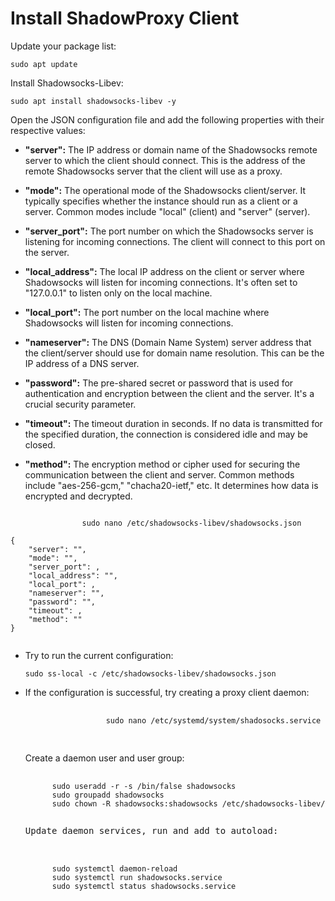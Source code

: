  <h1>Install ShadowProxy Client</h1>
  <p>Update your package list:</p>
  <pre><code>sudo apt update</code></pre>
  <p>Install Shadowsocks-Libev:</p>
  <pre><code>sudo apt install shadowsocks-libev -y</code></pre>
    <p>Open the JSON configuration file and add the following properties with their respective values:</p>
            <ul>
                <li>
                    <p><strong>"server":</strong> The IP address or domain name of the Shadowsocks remote server to which the client should connect. This is the address of the remote Shadowsocks server that the client will use as a proxy.</p>
                </li>
                <li>
                    <p><strong>"mode":</strong> The operational mode of the Shadowsocks client/server. It typically specifies whether the instance should run as a client or a server. Common modes include "local" (client) and "server" (server).</p>
                </li>
                <li>
                    <p><strong>"server_port":</strong> The port number on which the Shadowsocks server is listening for incoming connections. The client will connect to this port on the server.</p>
                </li>
                <li>
                    <p><strong>"local_address":</strong> The local IP address on the client or server where Shadowsocks will listen for incoming connections. It's often set to "127.0.0.1" to listen only on the local machine.</p>
                </li>
                <li>
                    <p><strong>"local_port":</strong> The port number on the local machine where Shadowsocks will listen for incoming connections.</p>
                </li>
                <li>
                    <p><strong>"nameserver":</strong> The DNS (Domain Name System) server address that the client/server should use for domain name resolution. This can be the IP address of a DNS server.</p>
                </li>
                <li>
                    <p><strong>"password":</strong> The pre-shared secret or password that is used for authentication and encryption between the client and the server. It's a crucial security parameter.</p>
                </li>
                <li>
                    <p><strong>"timeout":</strong> The timeout duration in seconds. If no data is transmitted for the specified duration, the connection is considered idle and may be closed.</p>
                </li>
                <li>
                    <p><strong>"method":</strong> The encryption method or cipher used for securing the communication between the client and server. Common methods include "aes-256-gcm," "chacha20-ietf," etc. It determines how data is encrypted and decrypted.</p>
               </li>
              </ul>
            <code>
                sudo nano /etc/shadowsocks-libev/shadowsocks.json
            </code>
<code>           
{
    "server": "",
    "mode": "",
    "server_port": ,
    "local_address": "",
    "local_port": ,
    "nameserver": "",
    "password": "",
    "timeout": ,
    "method": ""
}
            </code>
      <ul>
        <li>
            <p>Try to run the current configuration:</p>
            <pre><code>sudo ss-local -c /etc/shadowsocks-libev/shadowsocks.json</code></pre>
        </li>
        <li>
            <p>If the configuration is successful, try creating a proxy client daemon:</p>
            <pre>
             <code>
                  sudo nano /etc/systemd/system/shadosocks.service
            </code>
            </pre>
        </li>
<p>Create a daemon user and user group:</p>
  <pre>
   <code>
      sudo useradd -r -s /bin/false shadowsocks
      sudo groupadd shadowsocks
      sudo chown -R shadowsocks:shadowsocks /etc/shadowsocks-libev/ 
  </code>
<p>Update daemon services, run and add to autoload:</p> 
   <code>
      sudo systemctl daemon-reload
      sudo systemctl run shadowsocks.service
      sudo systemctl status shadowsocks.service
  </code>
    
